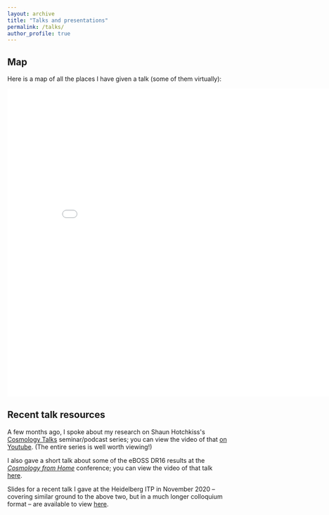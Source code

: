 ```yaml
---
layout: archive
title: "Talks and presentations"
permalink: /talks/
author_profile: true
---
```


Map
---
Here is a map of all the places I have given a talk (some of them virtually):
<iframe src="/talkmap/map.html" height="700" width="850" style="border:none;"></iframe>

Recent talk resources
---

A few months ago, I spoke about my research on Shaun Hotchkiss's [Cosmology
Talks](https://www.youtube.com/channel/UCstdttIo3HM6h3hDk_v2hug) seminar/podcast series; you can view the video of that
[on Youtube](https://www.youtube.com/watch?v=UivvhqEuVuo&ab_channel=CosmologyTalks). (The entire series is well worth
viewing!)

I also gave a short talk about some of the eBOSS DR16 results at the [*Cosmology from
Home*](https://www.cosmologyfromhome.com/) conference; you can view the video of that talk
[here](https://www.youtube.com/watch?v=SHOS5Cba_No&ab_channel=CosmologyfromHome).

Slides for a recent talk I gave at the Heidelberg ITP in November 2020 – covering similar ground to the above two, but
in a much longer colloquium format – are available to view
[here](http://seshnadathur.github.io/files/Nadathur_void-galaxy_colloquium.pdf).

